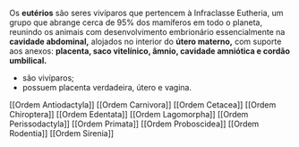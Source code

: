 Os **eutérios** são seres vivíparos que pertencem à Infraclasse Eutheria, um grupo que abrange cerca de 95% dos mamíferos em todo o planeta, reunindo os animais com desenvolvimento embrionário essencialmente na **cavidade abdominal,** alojados no interior do **útero materno,** com suporte aos anexos: **placenta, saco vitelínico, âmnio, cavidade amniótica e cordão umbilical.**

* são vivíparos;
* possuem placenta verdadeira, útero e vagina.

[[Ordem Antiodactyla]]
[[Ordem Carnivora]]
[[Ordem Cetacea]]
[[Ordem Chiroptera]]
[[Ordem Edentata]]
[[Ordem Lagomorpha]]
[[Ordem Perissodactyla]]
[[Ordem Primata]]
[[Ordem Proboscidea]]
[[Ordem Rodentia]]
[[Ordem Sirenia]]


